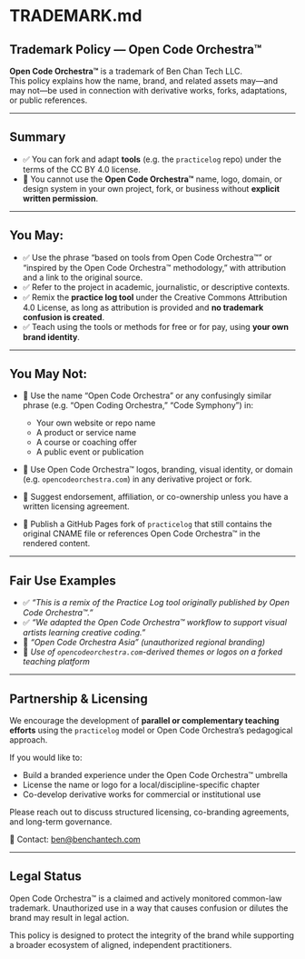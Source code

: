 # TRADEMARK.md

## Trademark Policy — Open Code Orchestra™

**Open Code Orchestra™** is a trademark of Ben Chan Tech LLC.  
This policy explains how the name, brand, and related assets may—and may not—be used in connection with derivative works, forks, adaptations, or public references.

---

## Summary

- ✅ You can fork and adapt **tools** (e.g. the `practicelog` repo) under the terms of the CC BY 4.0 license.
- 🚫 You cannot use the **Open Code Orchestra™** name, logo, domain, or design system in your own project, fork, or business without **explicit written permission**.

---

## You **May**:

- ✅ Use the phrase “based on tools from Open Code Orchestra™” or “inspired by the Open Code Orchestra™ methodology,” with attribution and a link to the original source.
- ✅ Refer to the project in academic, journalistic, or descriptive contexts.
- ✅ Remix the **practice log tool** under the Creative Commons Attribution 4.0 License, as long as attribution is provided and **no trademark confusion is created**.
- ✅ Teach using the tools or methods for free or for pay, using **your own brand identity**.

---

## You **May Not**:

- 🚫 Use the name “Open Code Orchestra” or any confusingly similar phrase (e.g. “Open Coding Orchestra,” “Code Symphony”) in:
  - Your own website or repo name
  - A product or service name
  - A course or coaching offer
  - A public event or publication

- 🚫 Use Open Code Orchestra™ logos, branding, visual identity, or domain (e.g. `opencodeorchestra.com`) in any derivative project or fork.

- 🚫 Suggest endorsement, affiliation, or co-ownership unless you have a written licensing agreement.

- 🚫 Publish a GitHub Pages fork of `practicelog` that still contains the original CNAME file or references Open Code Orchestra™ in the rendered content.

---

## Fair Use Examples

- ✅ _“This is a remix of the Practice Log tool originally published by Open Code Orchestra™.”_  
- ✅ _“We adapted the Open Code Orchestra™ workflow to support visual artists learning creative coding.”_  
- 🚫 _“Open Code Orchestra Asia” (unauthorized regional branding)_  
- 🚫 _Use of `opencodeorchestra.com`-derived themes or logos on a forked teaching platform_

---

## Partnership & Licensing

We encourage the development of **parallel or complementary teaching efforts** using the `practicelog` model or Open Code Orchestra’s pedagogical approach.

If you would like to:

- Build a branded experience under the Open Code Orchestra™ umbrella
- License the name or logo for a local/discipline-specific chapter
- Co-develop derivative works for commercial or institutional use

Please reach out to discuss structured licensing, co-branding agreements, and long-term governance.

📧 Contact: ben@benchantech.com

---

## Legal Status

Open Code Orchestra™ is a claimed and actively monitored common-law trademark. Unauthorized use in a way that causes confusion or dilutes the brand may result in legal action.

This policy is designed to protect the integrity of the brand while supporting a broader ecosystem of aligned, independent practitioners.

